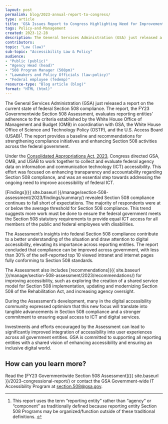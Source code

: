 ```yaml
---
layout: post
permalink: blog/2023-annual-report-to-congress/
type: article
title: 'GSA Issues Report to Congress Highlighting Need for Improvement in Federal Government Section 508 Compliance'
tags: Policy-and-Management
created: 2023-12-28
description: The General Services Administration (GSA) just released a report on the current state of federal Section 508 compliance. The report, the FY23 Governmentwide Section 508 Assessment, evaluates reporting entities’ adherence to the criteria established by the White House Office of Management and Budget (OMB) in coordination with GSA, the White House Office of Science and Technology Policy (OSTP), and the U.S. Access Board (USAB). The report provides a baseline and recommendations for strengthening compliance initiatives and enhancing Section 508 activities across the federal government.
contributors: 
topic: "Law (law)"
sub-topic: "Accessibility Law & Policy"
audience:
- "Public (public)"
- "Agency Head (head)"
- "508 Program Manager (508pm)"
- "Lawmakers and Policy Officials (law-policy)"
- "Federal employee (fedemp)"
resource-type: "Blog article (blog)"
format: "HTML (html)"
---
```

The General Services Administration (GSA) just released a report on the current state of federal Section 508 compliance. The report, the FY23 Governmentwide Section 508 Assessment, evaluates reporting entities’ adherence to the criteria established by the White House Office of Management and Budget (OMB) in coordination with GSA, the White House Office of Science and Technology Policy (OSTP), and the U.S. Access Board (USAB)<sup><a href="#fn1" id="fr1">1</a></sup>. The report provides a baseline and recommendations for strengthening compliance initiatives and enhancing Section 508 activities across the federal government.

Under the [Consolidated Appropriations Act, 2023](https://www.appropriations.senate.gov/imo/media/doc/JRQ121922.PDF), Congress directed GSA, OMB, and USAB to work together to collect and evaluate federal agency data on information and communication technology (ICT) accessibility. This effort was focused on enhancing transparency and accountability regarding Section 508 compliance, and was an essential step towards addressing the ongoing need to improve accessibility of federal ICT.


[Findings]({{ site.baseurl }}/manage/section-508-assessment/2023/findings/summary/) revealed Section 508 compliance continues to fall short of expectations. The majority of respondents were at or below the average threshold for Section 508 compliance. This trend suggests more work must be done to ensure the federal government meets the Section 508 statutory requirements to provide equal ICT access for all members of the public and federal employees with disabilities.

The Assessment’s insights into federal Section 508 compliance contribute to a better understanding of the situation and draw attention to digital accessibility, elevating its importance across reporting entities. The report concluded that compliance can be improved across government, with less than 30% of the self-reported top 10 viewed intranet and internet pages fully conforming to Section 508 standards. 

The Assessment also includes [recommendations]({{ site.baseurl }}/manage/section-508-assessment/2023/recommendations/) for improving accessibility, such as exploring the creation of a shared service model for Section 508 implementation, updating and modernizing Section 508 of the Rehabilitation Act, and increasing agency oversight. 

During the Assessment’s development, many in the digital accessibility community expressed optimism that this new focus will translate into tangible advancements in Section 508 compliance and a stronger commitment to ensuring equal access to ICT and digital services.

Investments and efforts encouraged by the Assessment can lead to significantly improved integration of accessibility into user experiences across all government entities. GSA is committed to supporting all reporting entities with a shared vision of enhancing accessibility and ensuring an inclusive digital world.

## How can you learn more?

Read the [FY23 Governmentwide Section 508 Assessment]({{ site.baseurl }}/2023-congressional-report/) or contact the GSA Government-wide IT Accessibility Program at <section.508@gsa.gov>. 

--- 

<div>
    <h2 style="position: absolute; clip: rect(0 0 0 0); visibility: hidden; opacity: 0;" id="footnote-label">Footnotes</h2>
    <ol>
        <li id="fn1">This report uses the term “reporting entity” rather than “agency” or “component” as traditionally defined because reporting entity Section 508 Programs may be organized/function outside of these traditional definitions. <a href="#fr1" aria-label="Back to content">↩</a></li>
    </ol>
</div>    